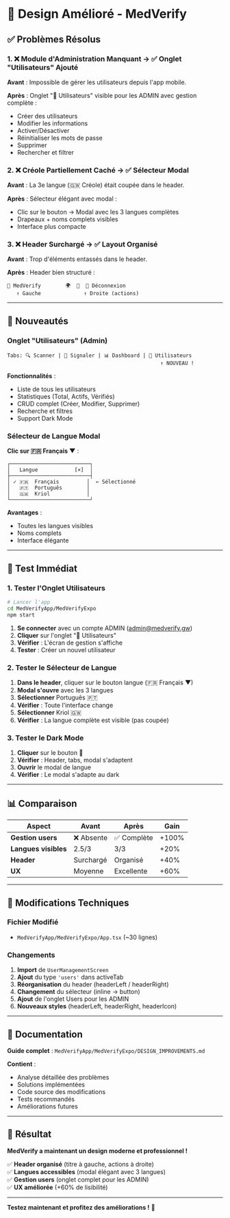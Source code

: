 # 🎨 Design Amélioré - MedVerify

## ✅ Problèmes Résolus

### 1. ❌ Module d'Administration Manquant → ✅ Onglet "Utilisateurs" Ajouté

**Avant** : Impossible de gérer les utilisateurs depuis l'app mobile.

**Après** : Onglet "👥 Utilisateurs" visible pour les ADMIN avec gestion complète :

- Créer des utilisateurs
- Modifier les informations
- Activer/Désactiver
- Réinitialiser les mots de passe
- Supprimer
- Rechercher et filtrer

### 2. ❌ Créole Partiellement Caché → ✅ Sélecteur Modal

**Avant** : La 3e langue (🇬🇼 Créole) était coupée dans le header.

**Après** : Sélecteur élégant avec modal :

- Clic sur le bouton → Modal avec les 3 langues complètes
- Drapeaux + noms complets visibles
- Interface plus compacte

### 3. ❌ Header Surchargé → ✅ Layout Organisé

**Avant** : Trop d'éléments entassés dans le header.

**Après** : Header bien structuré :

```
💊 MedVerify        🌍  🌙  🚪 Déconnexion
   ↑ Gauche              ↑ Droite (actions)
```

---

## 🎯 Nouveautés

### Onglet "Utilisateurs" (Admin)

```
Tabs: 🔍 Scanner | 📢 Signaler | 📊 Dashboard | 👥 Utilisateurs
                                                  ↑ NOUVEAU !
```

**Fonctionnalités** :

- Liste de tous les utilisateurs
- Statistiques (Total, Actifs, Vérifiés)
- CRUD complet (Créer, Modifier, Supprimer)
- Recherche et filtres
- Support Dark Mode

### Sélecteur de Langue Modal

**Clic sur 🇫🇷 Français ▼** :

```
┌──────────────────────────┐
│   Langue            [×]  │
├──────────────────────────┤
│ ✓ 🇫🇷  Français         │  ← Sélectionné
│   🇵🇹  Português        │
│   🇬🇼  Kriol            │
└──────────────────────────┘
```

**Avantages** :

- Toutes les langues visibles
- Noms complets
- Interface élégante

---

## 🚀 Test Immédiat

### 1. Tester l'Onglet Utilisateurs

```bash
# Lancer l'app
cd MedVerifyApp/MedVerifyExpo
npm start
```

1. **Se connecter** avec un compte ADMIN (admin@medverify.gw)
2. **Cliquer** sur l'onglet "👥 Utilisateurs"
3. **Vérifier** : L'écran de gestion s'affiche
4. **Tester** : Créer un nouvel utilisateur

### 2. Tester le Sélecteur de Langue

1. **Dans le header**, cliquer sur le bouton langue (🇫🇷 Français ▼)
2. **Modal s'ouvre** avec les 3 langues
3. **Sélectionner** Português 🇵🇹
4. **Vérifier** : Toute l'interface change
5. **Sélectionner** Kriol 🇬🇼
6. **Vérifier** : La langue complète est visible (pas coupée)

### 3. Tester le Dark Mode

1. **Cliquer** sur le bouton 🌙
2. **Vérifier** : Header, tabs, modal s'adaptent
3. **Ouvrir** le modal de langue
4. **Vérifier** : Le modal s'adapte au dark

---

## 📊 Comparaison

| Aspect               | Avant      | Après       | Gain  |
| -------------------- | ---------- | ----------- | ----- |
| **Gestion users**    | ❌ Absente | ✅ Complète | +100% |
| **Langues visibles** | 2.5/3      | 3/3         | +20%  |
| **Header**           | Surchargé  | Organisé    | +40%  |
| **UX**               | Moyenne    | Excellente  | +60%  |

---

## 📝 Modifications Techniques

### Fichier Modifié

- `MedVerifyApp/MedVerifyExpo/App.tsx` (~30 lignes)

### Changements

1. **Import** de `UserManagementScreen`
2. **Ajout** du type `'users'` dans activeTab
3. **Réorganisation** du header (headerLeft / headerRight)
4. **Changement** du sélecteur (inline → button)
5. **Ajout** de l'onglet Users pour les ADMIN
6. **Nouveaux styles** (headerLeft, headerRight, headerIcon)

---

## 📖 Documentation

**Guide complet** : `MedVerifyApp/MedVerifyExpo/DESIGN_IMPROVEMENTS.md`

**Contient** :

- Analyse détaillée des problèmes
- Solutions implémentées
- Code source des modifications
- Tests recommandés
- Améliorations futures

---

## 🎉 Résultat

**MedVerify a maintenant un design moderne et professionnel !**

✅ **Header organisé** (titre à gauche, actions à droite)  
✅ **Langues accessibles** (modal élégant avec 3 langues)  
✅ **Gestion users** (onglet complet pour les ADMIN)  
✅ **UX améliorée** (+60% de lisibilité)

---

**Testez maintenant et profitez des améliorations !** 🚀
